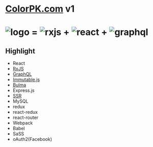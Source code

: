 # [ColorPK.com](http://react.colorpk.com) v1

# ![logo](https://github.com/zj1926/vp/blob/master/img/logo.png 'colorpk.com') \= ![rxjs](https://github.com/zj1926/vp/blob/master/img/rxjs.png 'rxjs') + ![react](https://github.com/zj1926/vp/blob/master/img/react.png 'react') + ![graphql](https://github.com/zj1926/vp/blob/master/img/graphql.png 'graphql')

## Highlight

- React
- [RxJS](http://reactivex.io/)
- [GraphQL](https://graphql.org/)
- [Immutable.js](https://immutable-js.github.io/immutable-js/)
- [Bulma](https://bulma.io/)
- Express.js
- [SSR](https://reactjs.org/docs/react-dom-server.html)
- MySQL
- redux
- react-redux
- react-router
- Webpack
- Babel
- SaSS
- oAuth2(Facebook)
